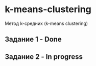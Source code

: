 # k-means-clustering
Метод k-средних (k-means clustering)

## Задание 1 - Done
## Задание 2 - In progress
